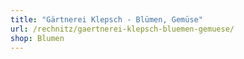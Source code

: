 ```yaml
---
title: "Gärtnerei Klepsch - Blümen, Gemüse"
url: /rechnitz/gaertnerei-klepsch-bluemen-gemuese/
shop: Blumen
---
```

